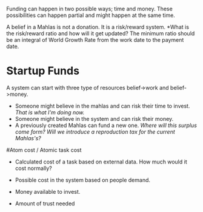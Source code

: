 Funding can happen in two possible ways; time and money.
These possibilities can happen partial and might happen at the same time.

A belief in a Mahlas is not a donation.
It is a risk/reward system. *What is the risk/reward ratio and how will it get updated? The minimum ratio should be an integral of World Growth Rate from the work date to the payment date.

# Startup Funds

A system can start with three type of resources belief->work and belief->money.
* Someone might believe in the mahlas and can risk their time to invest. *That is what I'm doing now.*
* Someone might believe in the system and can risk their money.
* A previously created Mahlas can fund a new one. *Where will this surplus come form? Will we introduce a reproduction tax for the current Mahlas's?*

#Atom cost / Atomic task cost

* Calculated cost of a task based on external data. How much would it cost normally?
* Possible cost in the system based on people demand.

* Money available to invest.
* Amount of trust needed
    
